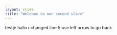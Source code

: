 ```yaml
---
layout: slide
title: "Welcome to our second slide"
---
```

testje hallo cchanged line 5 
use left arrow to go back
